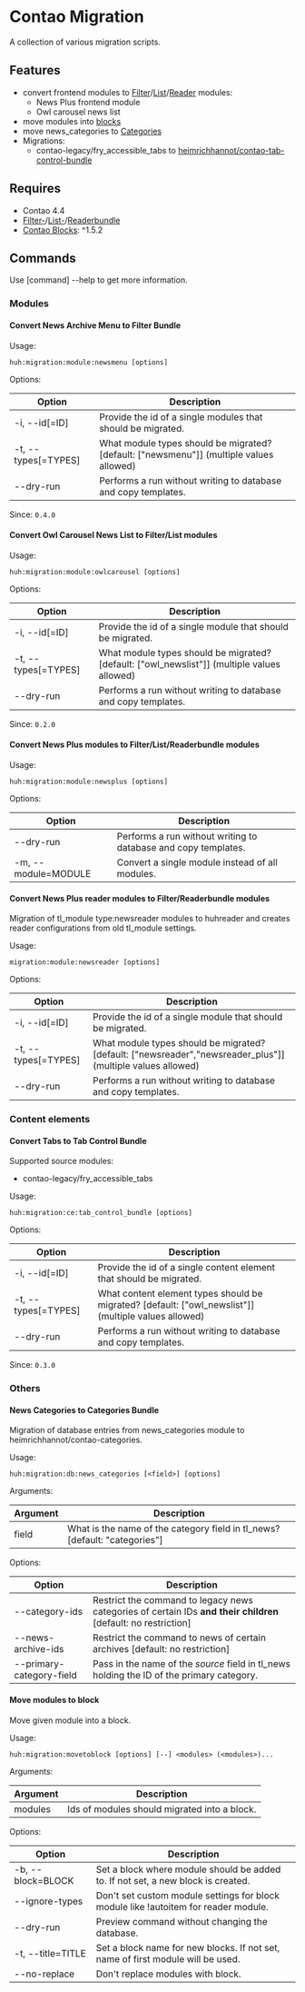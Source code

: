 # Contao Migration

A collection of various migration scripts.

## Features
* convert frontend modules to [Filter](https://github.com/heimrichhannot/contao-filter-bundle)/[List](https://github.com/heimrichhannot/contao-list-bundle)/[Reader](https://github.com/heimrichhannot/contao-reader-bundle) modules:
    * News Plus frontend module
    * Owl carousel news list
* move modules into [blocks](https://github.com/heimrichhannot/contao-blocks)
* move news_categories to [Categories](https://github.com/heimrichhannot/contao-categories-bundle)
* Migrations:
    * contao-legacy/fry_accessible_tabs to [heimrichhannot/contao-tab-control-bundle](https://github.com/heimrichhannot/contao-tab-control-bundle)
    

## Requires

* Contao 4.4
* [Filter-](https://github.com/heimrichhannot/contao-filter-bundle)/[List-](https://github.com/heimrichhannot/contao-list-bundle)/[Readerbundle](https://github.com/heimrichhannot/contao-reader-bundle)
* [Contao Blocks](https://github.com/heimrichhannot/contao-blocks): ^1.5.2



## Commands

Use [command] --help to get more information.


### Modules

#### Convert News Archive Menu to Filter Bundle 

Usage: 
```
huh:migration:module:newsmenu [options]
```

Options:

Option              | Description
--------------------|-----
-i, --id[=ID]       | Provide the id of a single modules that should be migrated.
-t, --types[=TYPES] | What module types should be migrated? [default: ["newsmenu"]] (multiple values allowed)
--dry-run           | Performs a run without writing to database and copy templates.

Since: `0.4.0`

#### Convert Owl Carousel News List to Filter/List modules

Usage: 
```
huh:migration:module:owlcarousel [options]
```

Options:

Option              | Description
--------------------|-----
-i, --id[=ID]       | Provide the id of a single module that should be migrated.
-t, --types[=TYPES] | What module types should be migrated? [default: ["owl_newslist"]] (multiple values allowed)
--dry-run           | Performs a run without writing to database and copy templates.

Since: `0.2.0`

#### Convert News Plus modules to Filter/List/Readerbundle modules

Usage:
```
huh:migration:module:newsplus [options]
```
  
Options:

Option              | Description
--------------------|-----
--dry-run           | Performs a run without writing to database and copy templates.
-m, --module=MODULE | Convert a single module instead of all modules.

#### Convert News Plus reader modules to Filter/Readerbundle modules

Migration of tl_module type:newsreader modules to huhreader and creates reader configurations from old tl_module settings.

Usage:
```
migration:module:newsreader [options]
```

Options:

Option              | Description
--------------------|-----
-i, --id[=ID]       | Provide the id of a single module that should be migrated.
-t, --types[=TYPES] | What module types should be migrated? [default: ["newsreader","newsreader_plus"]] (multiple values allowed)
--dry-run           | Performs a run without writing to database and copy templates.



### Content elements

#### Convert Tabs to Tab Control Bundle

Supported source modules:
* contao-legacy/fry_accessible_tabs

Usage: 
```
huh:migration:ce:tab_control_bundle [options]
```

Options:

Option              | Description
--------------------|-----
-i, --id[=ID]       | Provide the id of a single content element that should be migrated.
-t, --types[=TYPES] | What content element types should be migrated? [default: ["owl_newslist"]] (multiple values allowed)
--dry-run           | Performs a run without writing to database and copy templates.

Since: `0.3.0`



### Others


#### News Categories to Categories Bundle

Migration of database entries from news_categories module to heimrichhannot/contao-categories.

Usage:
```
huh:migration:db:news_categories [<field>] [options]
```

Arguments:

Argument | Description
---------|------------
 field | What is the name of the category field in tl_news? [default: "categories"]
 
Options:

Option                   | Description
-------------------------|------------
--category-ids           | Restrict the command to legacy news categories of certain IDs **and their children** [default: no restriction]
--news-archive-ids       | Restrict the command to news of certain archives [default: no restriction]
--primary-category-field | Pass in the name of the *source* field in tl_news holding the ID of the primary category.


#### Move modules to block

Move given module into a block.

Usage:
```
huh:migration:movetoblock [options] [--] <modules> (<modules>)...
```

Arguments:

Argument | Description
---------|------------
modules  |Ids of modules should migrated into a block.

Options:

Option                 | Description
-----------------------|-----
  -b, --block=BLOCK    | Set a block where module should be added to. If not set, a new block is created.
      --ignore-types   | Don't set custom module settings for block module like !autoitem for reader module.
      --dry-run        | Preview command without changing the database.
  -t, --title=TITLE    | Set a block name for new blocks. If not set, name of first module will be used.
      --no-replace     | Don't replace modules with block.
